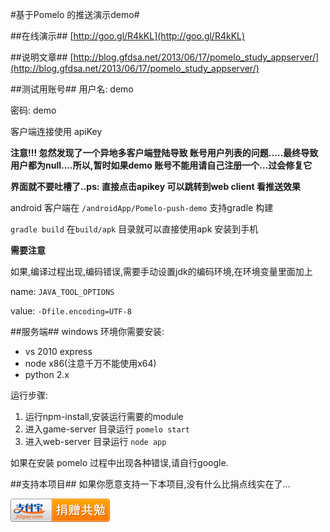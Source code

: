 #基于Pomelo 的推送演示demo#

##在线演示##
[http://goo.gl/R4kKL](http://goo.gl/R4kKL)

##说明文章##
[http://blog.gfdsa.net/2013/06/17/pomelo_study_appserver/](http://blog.gfdsa.net/2013/06/17/pomelo_study_appserver/)

##测试用账号##
用户名: demo

密码: demo

客户端连接使用 apiKey

**注意!!! 忽然发现了一个异地多客户端登陆导致 账号用户列表的问题.....最终导致用户都为null....所以,暂时如果demo 账号不能用请自己注册一个...过会修复它**

**界面就不要吐槽了..ps: 直接点击apikey 可以跳转到web client 看推送效果**

android 客户端在
`/androidApp/Pomelo-push-demo` 支持gradle 构建

`gradle build` 在`build/apk` 目录就可以直接使用apk 安装到手机

**需要注意**

如果,编译过程出现,编码错误,需要手动设置jdk的编码环境,在环境变量里面加上

name: `JAVA_TOOL_OPTIONS`

value: `-Dfile.encoding=UTF-8`


##服务端##
windows 环境你需要安装:

* vs 2010 express
* node x86(注意千万不能使用x64)
* python 2.x

运行步骤:

1. 运行npm-install,安装运行需要的module
2. 进入game-server 目录运行 `pomelo start`
3. 进入web-server 目录运行 `node app`

如果在安装 pomelo 过程中出现各种错误,请自行google.


##支持本项目##
如果你愿意支持一下本项目,没有什么比捐点线实在了...

[![](pay_encourage.png)](http://me.alipay.com/youxilua)